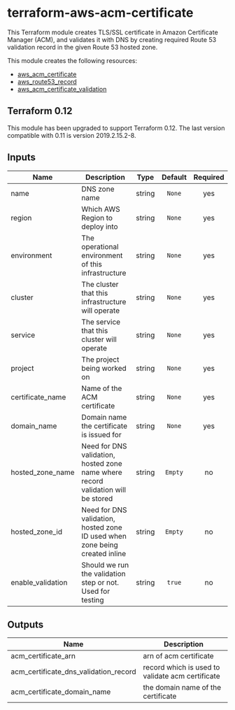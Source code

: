 # terraform-aws-acm-certificate #

This Terraform module creates TLS/SSL certificate in Amazon Certificate Manager (ACM), and validates it with DNS by creating required Route 53 validation record in the given Route 53 hosted zone.

This module creates the following resources:
* [aws_acm_certificate](https://www.terraform.io/docs/providers/aws/r/acm_certificate.html)
* [aws_route53_record](https://www.terraform.io/docs/providers/aws/r/route53_record.html)
* [aws_acm_certificate_validation](https://www.terraform.io/docs/providers/aws/r/acm_certificate_validation.html)

## Terraform 0.12

This module has been upgraded to support Terraform 0.12.  The last version compatible 
with 0.11 is version 2019.2.15.2-8.

## Inputs
| Name | Description | Type | Default | Required |
|------|-------------|:----:|:-------:|:--------:|
| name | DNS zone name | string | `None` | yes |
| region | Which AWS Region to deploy into | string | `None` | yes |
| environment | The operational environment of this infrastructure | string | `None` | yes |
| cluster | The cluster that this infrastructure will operate | string | `None` | yes |
| service | The service that this cluster will operate | string | `None` | yes |
| project | The project being worked on | string | `None` | yes |
| certificate_name | Name of the ACM certificate | string | `None` | yes |
| domain_name | Domain name the certificate is issued for | string | `None` | yes |
| hosted_zone_name | Need for DNS validation, hosted zone name where record validation will be stored | string | `Empty` | no |
| hosted_zone_id | Need for DNS validation, hosted zone ID used when zone being created inline | string | `Empty` | no |
| enable_validation | Should we run the validation step or not.  Used for testing | string | `true` | no |

## Outputs
| Name | Description |
|------|-------------|
| acm_certificate_arn | arn of acm certificate |
| acm_certificate_dns_validation_record | record which is used to validate acm certificate |
| acm_certificate_domain_name | the domain name of the certificate |
